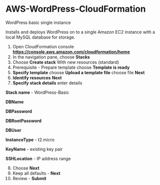 # AWS-WordPress-CloudFormation

WordPress basic single instance

Installs and deploys WordPress on to a single Amazon EC2 instance with a local MySQL database for storage.

1. Open CloudFormation console **https://console.aws.amazon.com/cloudformation/home**
2. In the navigation pane, choose **Stacks**
3. Choose **Create stack** With new resources (standard)
4. Prerequisite - Prepare template choose **Template is ready**
5. **Specify template** choose **Upload a template file** choose file **Next**
6. **Identify resources** **Next**
7. **Specify stack details** enter details

**Stack name** - WordPress-Basic

**DBName**

**DBPassword** 

**DBRootPassword**

**DBUser**

**InstanceType** - t2.micro

**KeyName** - existing key pair

**SSHLocation** - IP address range

8. Choose **Next**
9. Keep all defaults - **Next**
10. Review - **Submit**

